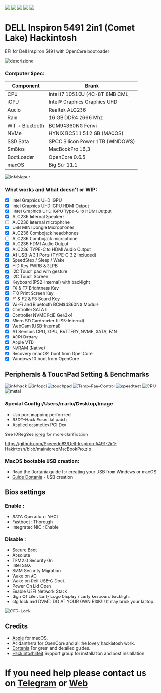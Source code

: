 [![](https://img.shields.io/badge/Gitter%20HL%20Community-Chat-informational?style=flat&logo=gitter&logoColor=white&color=ed1965)](https://gitter.im/Hackintosh-Life-IT/community)
[![](https://img.shields.io/badge/EFI-Release-informational?style=flat&logo=apple&logoColor=white&color=9debeb)](https://github.com/Speeedo83/Dell-Inspiron-5491-2in1-Hakintosh/releases)
[![](https://img.shields.io/badge/Telegram-HackintoshLifeIT-informational?style=flat&logo=telegram&logoColor=white&color=5fb659)](https://t.me/HackintoshLife_it)
[![](https://img.shields.io/badge/Facebook-HackintoshLifeIT-informational?style=flat&logo=facebook&logoColor=white&color=3a4dc9)](https://www.facebook.com/hackintoshlife/)
[![](https://img.shields.io/badge/Instagram-HackintoshLifeIT-informational?style=flat&logo=instagram&logoColor=white&color=8a178a)](https://www.instagram.com/hackintoshlife.it_official/)

# DELL Inspiron 5491 2in1 (Comet Lake) Hackintosh

EFI for Dell Inspiron 5491 with OpenCore bootloader

![descrizione](./Screenshot/pc.jpg)


### Computer Spec:

| Component        | Brank                              |
| ---------------- | ---------------------------------- |
| CPU              | Intel i7 10510U (4C-8T 8MB CML)    |
| iGPU             | Intel® Graphics Graphics UHD       |
| Audio            | Realtek ALC236                     |
| Ram              | 16 GB DDR4 2666 Mhz                |
| Wifi + Bluetooth | BCM94360NG Fenvi                   |
| NVMe             | HYNIX BC511 512 GB (MACOS)         |
| SSD Sata         | SPCC Silicon Power 1TB (WINDOWS)   |
| SmBios           | MacBookPro 16,3                    |
| BootLoader       | OpenCore 0.6.5                     |
| macOS            | Big Sur 11.1                       |



![infobigsur](./Screenshot/infomac.png)

### What works and What doesn't or WIP:

- [x] Intel Graphics UHD iGPU 
- [x] Intel Graphics UHD iGPU HDMI Output
- [x] IIntel Graphics UHD iGPU Type-C to HDMI Output
- [x] ALC236 Internal Speakers
- [ ] ALC236 Internal microphone
- [x] USB MINI Dongle Microphones
- [x] ALC236 Combojack headphones
- [ ] ALC236 Combojack microphone
- [x] ALC236 HDMI Audio Output
- [x] ALC236 TYPE-C to HDMI Audio Output
- [x] All USB-A 3.1 Ports (TYPE-C 3.2 Included)
- [x] SpeedStep / Sleep / Wake
- [x] HID Key PWRB & SLPB 
- [x] I2C Touch pad with gesture
- [x] I2C Touch Screen
- [x] Keyboard (PS2-Internal) with backlight
- [x] F6 & F7 Brightness Key
- [x] F10 Print Screen Key
- [x] F1 & F2 & F3 Sound Key
- [x] Wi-Fi and Bluetooth BCM94360NG Module
- [x] Controller SATA III
- [x] Controller NVME PciE Gen3x4 
- [x] Micro SD Cardreader (USB-Internal)
- [x] WebCam (USB-Internal)
- [x] All Sensors CPU, IGPU, BATTERY, NVME, SATA, FAN
- [x] ACPI Battery
- [x] Apple VTD
- [x] NVRAM (Native)
- [x] Recovery (macOS) boot from OpenCore
- [x] Windows 10 boot from OpenCore

## Peripherals & TouchPad Setting & Benchmarks

![infohack](./Screenshot/periferiche.png)
![infopci](./Screenshot/pci-dev.png)
![touchpad](./Screenshot/touchpad.png)
![Temp-Fan-Control](./Screenshot/Temp-Fan-Control.png)
![speedtest](./Screenshot/speedtest.png)
![CPU](./Screenshot/CPU.png)
![metal](./Screenshot/metal.png)


### Special Config:/Users/mario/Desktop/image

- Usb port mapping performed
- SSDT-Hack Essential patch
- Applied cosmetics PCI Dev

See IORegSee [ioreg](./https://github.com/Speeedo83/Dell-Inspiron-5491-2in1-Hakintosh/blob/main/ioregMacBookPro.zip) for more clarification

https://github.com/Speeedo83/Dell-Inspiron-5491-2in1-Hakintosh/blob/main/ioregMacBookPro.zip 


### MacOS bootable USB creation:
- Read the Dortania guide for creating your USB from Windows or macOS
- [Guide Dortania](https://dortania.github.io/OpenCore-Install-Guide/installer-guide/) - USB creation


## Bios settings
### Enable :
* SATA Operation : AHCI
* Fastboot : Thorough
* Integrated NIC : Enable


### Disable : 
* Secure Boot
* Absolute
* TPM2.0 Security On
* Intel SGX
* SMM Security Migration
* Wake on AC
* Wake on Dell USB-C Dock
* Power On Lid Open
* Enable UEFI Network Stack
* Sign Of Life : Early Logo Display / Early keyboard backlight
* cfg lock and DVMT: DO AT YOUR OWN RISK!!! It may brick your laptop.

![CFG-Lock](./Screenshot/CFG-Lock.png) 
 

## Credits

- [Apple](https://apple.com) for macOS.
- [Acidanthera](https://github.com/acidanthera) for OpenCore and all the lovely hackintosh work.
- [Dortania](https://dortania.github.io/OpenCore-Install-Guide/config-laptop.plist/icelake.html) For great and detailed guides.
- [Hackintoshlifeit](https://github.com/Hackintoshlifeit) Support group for installation and post installation.

# If you need help please contact us on [Telegram](https://t.me/HackintoshLife_it) or [Web](https://www.hackintoshlife.it/)
